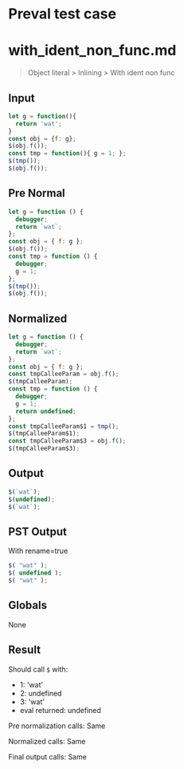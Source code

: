 # Preval test case

# with_ident_non_func.md

> Object literal > Inlining > With ident non func
>
>

## Input

`````js filename=intro
let g = function(){ 
  return 'wat';
}
const obj = {f: g};
$(obj.f());
const tmp = function(){ g = 1; };
$(tmp());
$(obj.f());
`````

## Pre Normal


`````js filename=intro
let g = function () {
  debugger;
  return `wat`;
};
const obj = { f: g };
$(obj.f());
const tmp = function () {
  debugger;
  g = 1;
};
$(tmp());
$(obj.f());
`````

## Normalized


`````js filename=intro
let g = function () {
  debugger;
  return `wat`;
};
const obj = { f: g };
const tmpCalleeParam = obj.f();
$(tmpCalleeParam);
const tmp = function () {
  debugger;
  g = 1;
  return undefined;
};
const tmpCalleeParam$1 = tmp();
$(tmpCalleeParam$1);
const tmpCalleeParam$3 = obj.f();
$(tmpCalleeParam$3);
`````

## Output


`````js filename=intro
$(`wat`);
$(undefined);
$(`wat`);
`````

## PST Output

With rename=true

`````js filename=intro
$( "wat" );
$( undefined );
$( "wat" );
`````

## Globals

None

## Result

Should call `$` with:
 - 1: 'wat'
 - 2: undefined
 - 3: 'wat'
 - eval returned: undefined

Pre normalization calls: Same

Normalized calls: Same

Final output calls: Same
